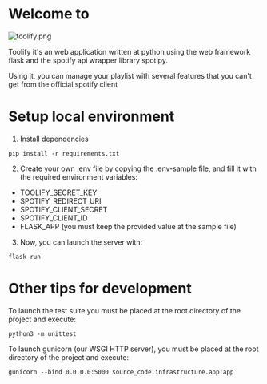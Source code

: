 # Welcome to
![toolify.png](source_code/infrastructure/static3/images/toolify.png)

Toolify it's an web application written at python
using the web framework flask and the spotify api wrapper 
library spotipy.

Using it, you can manage your playlist with several features
that you can't get from the official spotify client
# Setup local environment
1. Install dependencies
```shell
pip install -r requirements.txt
```
2. Create your own .env file by copying the .env-sample file, and fill it with the required environment variables:
- TOOLIFY_SECRET_KEY
- SPOTIFY_REDIRECT_URI
- SPOTIFY_CLIENT_SECRET
- SPOTIFY_CLIENT_ID
- FLASK_APP (you must keep the provided value at the sample file)
3. Now, you can launch the server with:
```shell
flask run
```

# Other tips for development
To launch the test suite you must be placed at the root directory of the project and execute:
```shell
python3 -m unittest
```

To launch gunicorn (our WSGI HTTP server), you must be placed at the root directory of the project and execute:
```shell
gunicorn --bind 0.0.0.0:5000 source_code.infrastructure.app:app
```

